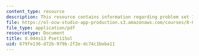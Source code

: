 ```yaml
---
content_type: resource
description: This resource contains information regarding problem set 11 solution.
file: https://ol-ocw-studio-app-production.s3.amazonaws.com/courses/8-044-statistical-physics-i-spring-2013/679fe136d72b979b2f2edc74c1beba11_MIT8_044S13_pss11.pdf
file_type: application/pdf
resourcetype: Document
title: 8.044s13 Pset11Sol
uid: 679fe136-d72b-979b-2f2e-dc74c1beba11
---
```

